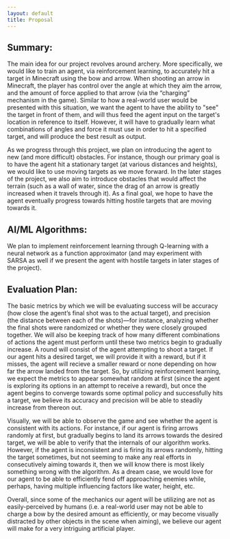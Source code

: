 ```yaml
---
layout: default
title: Proposal
---
```


## Summary:
  The main idea for our project revolves around archery. More specifically, we would like to train an agent, via reinforcement learning, to accurately hit a target in Minecraft using the bow and arrow. When shooting an arrow in Minecraft, the player has control over the angle at which they aim the arrow, and the amount of force applied to that arrow (via the “charging” mechanism in the game). Similar to how a real-world user would be presented with this situation, we want the agent to have the ability to "see" the target in front of them, and will thus feed the agent input on the target's location in reference to itself. However, it will have to gradually learn what combinations of angles and force it must use in order to hit a specified target, and will produce the best result as output.
  
  As we progress through this project, we plan on introducing the agent to new (and more difficult) obstacles. For instance, though our primary goal is to have the agent hit a stationary target (at various distances and heights), we would like to use moving targets as we move forward. In the later stages of the project, we also aim to introduce obstacles that would affect the terrain (such as a wall of water, since the drag of an arrow is greatly increased when it travels through it). As a final goal, we hope to have the agent eventually progress towards hitting hostile targets that are moving towards it. 
  
## AI/ML Algorithms:
  We plan to implement reinforcement learning through Q-learning with a neural network as a function approximator (and may experiment with SARSA as well if we present the agent with hostile targets in later stages of the project).

## Evaluation Plan:
  The basic metrics by which we will be evaluating success will be accuracy (how close the agent’s final shot was to the actual target), and precision (the distance between each of the shots)—for instance, analyzing whether the final shots were randomized or whether they were closely grouped together. We will also be keeping track of how many different combinations of actions the agent must perform until these two metrics begin to gradually increase. A round will consist of the agent attempting to shoot a target. If our agent hits a desired target, we will provide it with a reward, but if it misses, the agent will recieve a smaller reward or none depending on how far the arrow landed from the target. So, by utilizing reinforcement learning, we expect the metrics to appear somewhat random at first (since the agent is exploring its options in an attempt to receive a reward), but once the agent begins to converge towards some optimal policy and successfully hits a target, we believe its accuracy and precision will be able to steadily increase from thereon out. 
  
  Visually, we will be able to observe the game and see whether the agent is consistent with its actions. For instance, if our agent is firing arrows randomly at first, but gradually begins to land its arrows towards the desired target, we will be able to verify that the internals of our algorithm works. However, if the agent is inconsistent and is firing its arrows randomly, hitting the target sometimes, but not seeming to make any real efforts in consecutively aiming towards it, then we will know there is most likely something wrong with the algorithm. As a dream case, we would love for our agent to be able to efficiently fend off approaching enemies while, perhaps, having multiple influencing factors like water, height, etc. 
  
  Overall, since some of the mechanics our agent will be utilizing are not as easily-perceived by humans (i.e. a real-world user may not be able to charge a bow by the desired amount as efficiently, or may become visually distracted by other objects in the scene when aiming), we believe our agent will make for a very intriguing artificial player.
